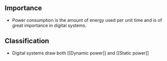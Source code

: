 ## Importance
* Power consumption is the amount of energy used per unit time and is of great importance in digital systems.
## Classification
* Digital systems draw both [[Dynamic power]] and [[Static power]]
	
	
